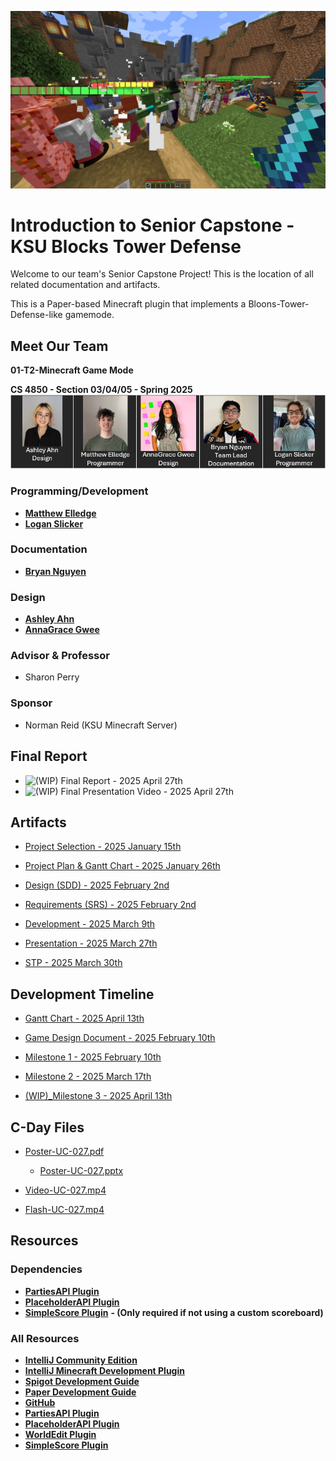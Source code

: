 <p align="center"><img src="logo.png"></p>

# Introduction to Senior Capstone - KSU Blocks Tower Defense 

Welcome to our team's Senior Capstone Project! This is the location of all related documentation and artifacts.

This is a Paper-based Minecraft plugin that implements a Bloons-Tower-Defense-like gamemode.

## Meet Our Team

**01-T2-Minecraft Game Mode**

**CS 4850 - Section 03/04/05 - Spring 2025**
![The Team](ReadMeFiles/TheTeam.png)

### Programming/Development
* __[Matthew Elledge](https://github.com/mthyuu)__
* __[Logan Slicker](https://github.com/SlickerLogan)__ 
### Documentation
* __[Bryan Nguyen](https://github.com/BunnyCatCat)__
### Design
* __[Ashley Ahn](https://github.com/ashjuno)__
* __[AnnaGrace Gwee](https://github.com/annagracehowell)__
### Advisor & Professor
* Sharon Perry
### Sponsor
* Norman Reid (KSU Minecraft Server)

## Final Report
* ![(WIP) Final Report - 2025 April 27th]()
* ![(WIP) Final Presentation Video - 2025 April 27th]()

## Artifacts
* [Project Selection - 2025 January 15th](ReadMeFiles/01-T2-Minecraft-Selection.pdf)

* [Project Plan & Gantt Chart - 2025 January 26th](ReadMeFiles/01-T2-Minecraft-ProjectPlan.pdf)

* [Design (SDD) - 2025 February 2nd](ReadMeFiles/01-T2-Minecraft-Design.pdf)

* [Requirements (SRS) - 2025 February 2nd](ReadMeFiles/01-T2-Minecraft-Requirements.pdf)

* [Development - 2025 March 9th](ReadMeFiles/01-T2-Minecraft-Development.pdf)

* [Presentation - 2025 March 27th](ReadMeFiles/01-T2-Minecraft-Game-Mode-Presentation_No_Video.pdf)

* [STP - 2025 March 30th](ReadMeFiles/01-T2-Minecraft-STP.pdf)

## Development Timeline
* [Gantt Chart - 2025 April 13th](ReadMeFiles/01-T2-Minecraft-GanttChart-Estimate.pdf)

* [Game Design Document - 2025 February 10th](ReadMeFiles/01-T2-MTD_Game_Design_Document.pdf)

* [Milestone 1 - 2025 February 10th](ReadMeFiles/01-T2-Minecraft-Game-Mode-Milestone-1.pdf)

* [Milestone 2 - 2025 March 17th](ReadMeFiles/01-T2-Minecraft-Tower-Defense-Milestone-2.pdf)

* [(WIP)_Milestone 3 - 2025 April 13th]()

## C-Day Files
* [Poster-UC-027.pdf](ReadMeFiles/Poster-UC-027.pdf)
  * [Poster-UC-027.pptx](ReadMeFiles/Poster-UC-027.pptx)

* [Video-UC-027.mp4](ReadMeFiles/Video-UC-027.mp4)

* [Flash-UC-027.mp4](ReadMeFiles/Flash-UC-027.mp4)

## Resources
### Dependencies
* __[PartiesAPI Plugin](https://alessiodp.com/parties)__
* __[PlaceholderAPI Plugin](https://www.spigotmc.org/resources/placeholderapi.6245)__
* __[SimpleScore Plugin](https://www.spigotmc.org/resources/simplescore-animated-scoreboard.23243)__ __- (Only required if not using a custom scoreboard)__
### All Resources
* __[IntelliJ Community Edition](https://www.jetbrains.com/idea/download/?section=windows)__
* __[IntelliJ Minecraft Development Plugin](https://plugins.jetbrains.com/plugin/8327-minecraft-development)__
* __[Spigot Development Guide](https://www.spigotmc.org/wiki/spigot-plugin-development)__
* __[Paper Development Guide](https://docs.papermc.io/paper/dev)__
* __[GitHub](https://github.com)__
* __[PartiesAPI Plugin](https://alessiodp.com/parties)__
* __[PlaceholderAPI Plugin](https://www.spigotmc.org/resources/placeholderapi.6245)__
* __[WorldEdit Plugin](https://modrinth.com/plugin/worldedit)__
* __[SimpleScore Plugin](https://www.spigotmc.org/resources/simplescore-animated-scoreboard.23243)__
